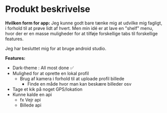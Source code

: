 # Produkt beskrivelse

__Hvilken form for app:__
Jeg kunne godt bare tænke mig at udvilke mig fagligt, i forhold til at prøve lidt af hvert.
Men min idé er at lave en "shelf" menu, hvor der er en masse muligheder for at tilføje forskellige tabs til forskellige features.

Jeg har besluttet mig for at bruge android studio.

__Features:__

- Dark-theme : All most done :white_check_mark:
- Mulighed for at oprette en lokal profil
    - Brug af kamera i forhold til at uploade profil billede
        - Finde en måde hvor man kan beskære billeder osv
- Tage et kik på noget GPS/lokation
- Kunne kalde en api
    - fx Vejr api
    - Billede api
